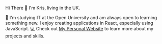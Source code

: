 Hi There 👋 I'm Kris, living in the UK.

👀 I'm studying IT at the Open University and am always open to learning something new. I enjoy creating applications in React, especially using JavaScript.
💻 Check out [My Personal Website](https://www.blackandwhitedev.com) to learn more about my projects and skills.

<!---
kriskris79/kriskris79 is a ✨ special ✨ repository because its `README.md` (this file) appears on your GitHub profile.
You can click the Preview link to take a look at your changes.
--->
